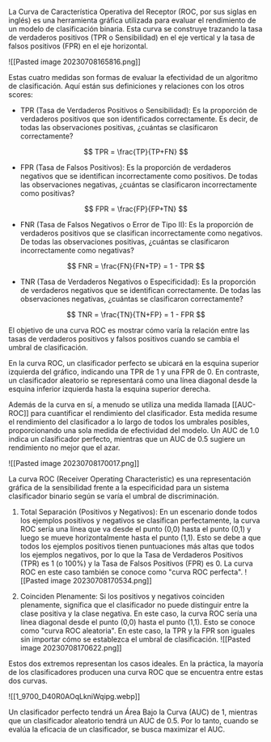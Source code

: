 La Curva de Característica Operativa del Receptor (ROC, por sus siglas en inglés) es una herramienta gráfica utilizada para evaluar el rendimiento de un modelo de clasificación binaria. Esta curva se construye trazando la tasa de verdaderos positivos (TPR o Sensibilidad) en el eje vertical y la tasa de falsos positivos (FPR) en el eje horizontal.

![[Pasted image 20230708165816.png]]

Estas cuatro medidas son formas de evaluar la efectividad de un algoritmo de clasificación. Aquí están sus definiciones y relaciones con los otros scores:

- TPR (Tasa de Verdaderos Positivos o Sensibilidad): Es la proporción de verdaderos positivos que son identificados correctamente. Es decir, de todas las observaciones positivas, ¿cuántas se clasificaron correctamente?

$$
TPR = \frac{TP}{TP+FN}
$$

- FPR (Tasa de Falsos Positivos): Es la proporción de verdaderos negativos que se identifican incorrectamente como positivos. De todas las observaciones negativas, ¿cuántas se clasificaron incorrectamente como positivas?

$$
FPR = \frac{FP}{FP+TN}
$$

- FNR (Tasa de Falsos Negativos o Error de Tipo II): Es la proporción de verdaderos positivos que se clasifican incorrectamente como negativos. De todas las observaciones positivas, ¿cuántas se clasificaron incorrectamente como negativas?

$$
FNR = \frac{FN}{FN+TP} = 1 - TPR
$$

- TNR (Tasa de Verdaderos Negativos o Especificidad): Es la proporción de verdaderos negativos que se identifican correctamente. De todas las observaciones negativas, ¿cuántas se clasificaron correctamente?

$$
TNR = \frac{TN}{TN+FP} = 1 - FPR
$$


El objetivo de una curva ROC es mostrar cómo varía la relación entre las tasas de verdaderos positivos y falsos positivos cuando se cambia el umbral de clasificación.

En la curva ROC, un clasificador perfecto se ubicará en la esquina superior izquierda del gráfico, indicando una TPR de 1 y una FPR de 0. En contraste, un clasificador aleatorio se representará como una línea diagonal desde la esquina inferior izquierda hasta la esquina superior derecha.

Además de la curva en sí, a menudo se utiliza una medida llamada [[AUC-ROC]] para cuantificar el rendimiento del clasificador. Esta medida resume el rendimiento del clasificador a lo largo de todos los umbrales posibles, proporcionando una sola medida de efectividad del modelo. Un AUC de 1.0 indica un clasificador perfecto, mientras que un AUC de 0.5 sugiere un rendimiento no mejor que el azar.

![[Pasted image 20230708170017.png]]


La curva ROC (Receiver Operating Characteristic) es una representación gráfica de la sensibilidad frente a la especificidad para un sistema clasificador binario según se varía el umbral de discriminación.

1. Total Separación (Positivos y Negativos): En un escenario donde todos los ejemplos positivos y negativos se clasifican perfectamente, la curva ROC sería una línea que va desde el punto (0,0) hasta el punto (0,1) y luego se mueve horizontalmente hasta el punto (1,1). Esto se debe a que todos los ejemplos positivos tienen puntuaciones más altas que todos los ejemplos negativos, por lo que la Tasa de Verdaderos Positivos (TPR) es 1 (o 100%) y la Tasa de Falsos Positivos (FPR) es 0. La curva ROC en este caso también se conoce como "curva ROC perfecta".
   ![[Pasted image 20230708170534.png]]

2. Coinciden Plenamente: Si los positivos y negativos coinciden plenamente, significa que el clasificador no puede distinguir entre la clase positiva y la clase negativa. En este caso, la curva ROC sería una línea diagonal desde el punto (0,0) hasta el punto (1,1). Esto se conoce como "curva ROC aleatoria". En este caso, la TPR y la FPR son iguales sin importar cómo se establezca el umbral de clasificación.
   ![[Pasted image 20230708170622.png]]

Estos dos extremos representan los casos ideales. En la práctica, la mayoría de los clasificadores producen una curva ROC que se encuentra entre estas dos curvas.

![[1_9700_D40R0AOqLkniWqipg.webp]]

Un clasificador perfecto tendrá un Área Bajo la Curva (AUC) de 1, mientras que un clasificador aleatorio tendrá un AUC de 0.5. Por lo tanto, cuando se evalúa la eficacia de un clasificador, se busca maximizar el AUC.


